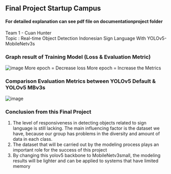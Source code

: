 ## Final Project Startup Campus

#### For detailed explanation can see pdf file on documentationproject folder

Team 1 - Cuan Hunter </br>
Topic : Real-time Object Detection Indonesian Sign Language With YOLOv5-MobileNetv3s

### Graph result of Training Model (Loss & Evaluation Metric)
![image](https://github.com/hardiantots/FP_YOLOv5-MBv3S/assets/111510893/2031afec-2520-4fff-a4d0-f95d513a5041)
More epoch = Decrease loss
More epoch = Increase the Metrics

### Comparison Evaluation Metrics between YOLOv5 Default & YOLOv5 MBv3s
![image](https://github.com/hardiantots/FP_YOLOv5-MBv3S/assets/111510893/d89399c4-647e-417f-a1c2-9b6fa9e501db)

### Conclusion from this Final Project
1. The level of responsiveness in detecting objects related to sign language is still lacking. The main influencing factor is the dataset we have, because our group has problems in the diversity and amount of data in each class.
2. The dataset that will be carried out by the modeling process plays an important role for the success of this project
3. By changing this yolov5 backbone to MobileNetv3small, the modeling results will be lighter and can be applied to systems that have limited memory

